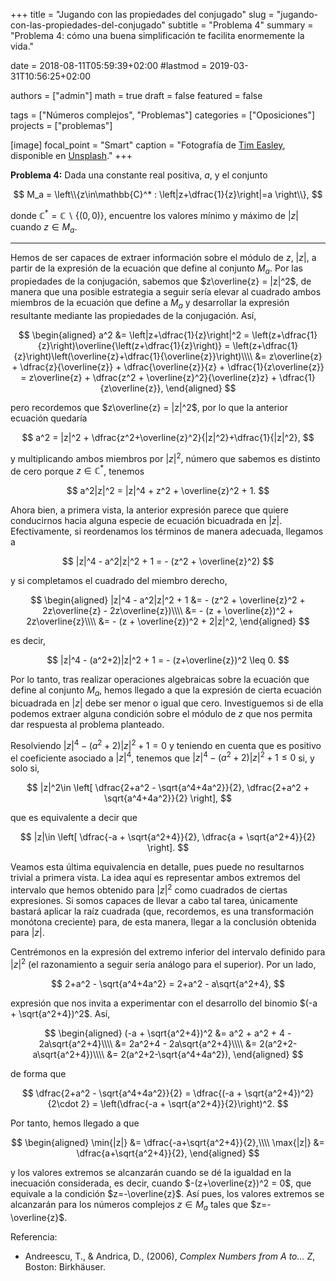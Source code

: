 +++
title = "Jugando con las propiedades del conjugado"
slug  = "jugando-con-las-propiedades-del-conjugado"
subtitle = "Problema 4"
summary  = "Problema 4: cómo una buena simplificación te facilita enormemente la vida."

date     = 2018-08-11T05:59:39+02:00
#lastmod = 2019-03-31T10:56:25+02:00

authors  = ["admin"]
math     = true
draft    = false
featured = false

tags       = ["Números complejos", "Problemas"]
categories = ["Oposiciones"]
projects   = ["problemas"]

[image]
  focal_point = "Smart"
  caption     = "Fotografía de [Tim Easley](https://unsplash.com/@timeasley), disponible en [Unsplash](https://unsplash.com/photos/lsHBUp7TXqA)."
+++

**Problema 4:** Dada una constante real positiva, $a$, y el conjunto 

$$
M_a = \left\\{z\in\mathbb{C}^* : \left|z+\dfrac{1}{z}\right|=a \right\\},
$$ 

donde $\mathbb{C}^* = \mathbb{C}\backslash\{(0,0)\}$, encuentre los valores mínimo y máximo de $|z|$ cuando $z\in M_a$. 

***

Hemos de ser capaces de extraer información sobre el módulo de $z$, $|z|$, a partir de la expresión de la ecuación que define al conjunto $M_a$. Por las propiedades de la conjugación, sabemos que $z\overline{z} = |z|^2$, de manera que una posible estrategia a seguir sería elevar al cuadrado ambos miembros de la ecuación que define a $M_a$ y desarrollar la expresión resultante mediante las propiedades de la conjugación. Así,

$$
\begin{aligned}
a^2 &= \left|z+\dfrac{1}{z}\right|^2 = \left(z+\dfrac{1}{z}\right)\overline{\left(z+\dfrac{1}{z}\right)} = \left(z+\dfrac{1}{z}\right)\left(\overline{z}+\dfrac{1}{\overline{z}}\right)\\\\ &= z\overline{z} + \dfrac{z}{\overline{z}} + \dfrac{\overline{z}}{z} + \dfrac{1}{z\overline{z}} = z\overline{z} + \dfrac{z^2 + \overline{z}^2}{\overline{z}z} + \dfrac{1}{z\overline{z}},
\end{aligned}
$$

pero recordemos que $z\overline{z} = |z|^2$, por lo que la anterior ecuación quedaría

$$
a^2 = |z|^2 + \dfrac{z^2+\overline{z}^2}{|z|^2}+\dfrac{1}{|z|^2},
$$

y multiplicando ambos miembros por $|z|^2$, número que sabemos es distinto de cero porque $z\in\mathbb{C}^*$, tenemos

$$
a^2|z|^2 = |z|^4 + z^2 + \overline{z}^2 + 1.
$$

Ahora bien, a primera vista, la anterior expresión parece que quiere conducirnos hacia alguna especie de ecuación bicuadrada en $|z|$. Efectivamente, si reordenamos los términos de manera adecuada, llegamos a

$$
|z|^4 - a^2|z|^2 + 1 = - (z^2 + \overline{z}^2)
$$

y si completamos el cuadrado del miembro derecho,

$$
\begin{aligned}
|z|^4 - a^2|z|^2 + 1 &= - (z^2 + \overline{z}^2 + 2z\overline{z} - 2z\overline{z})\\\\ &= - (z + \overline{z})^2 + 2z\overline{z}\\\\ &= - (z + \overline{z})^2 + 2|z|^2, 
\end{aligned}
$$

es decir,

$$
|z|^4 - (a^2+2)|z|^2 + 1 = - (z+\overline{z})^2 \leq 0.
$$

Por lo tanto, tras realizar operaciones algebraicas sobre la ecuación que define al conjunto $M_a$, hemos llegado a que la expresión de cierta ecuación bicuadrada en $|z|$ debe ser menor o igual que cero. Investiguemos si de ella podemos extraer alguna condición sobre el módulo de $z$ que nos permita dar respuesta al problema planteado.

Resolviendo $|z|^4 - (a^2+2)|z|^2 + 1 = 0$ y teniendo en cuenta que es positivo el coeficiente asociado a $|z|^4$, tenemos que $|z|^4 - (a^2+2)|z|^2 + 1 \leq 0$  si, y solo si,

$$
|z|^2\in \left[
\dfrac{2+a^2 - \sqrt{a^4+4a^2}}{2}, \dfrac{2+a^2 + \sqrt{a^4+4a^2}}{2}
\right],
$$

que es equivalente a decir que

$$
|z|\in \left[
\dfrac{-a + \sqrt{a^2+4}}{2}, \dfrac{a + \sqrt{a^2+4}}{2}
\right].
$$

Veamos esta última equivalencia en detalle, pues puede no resultarnos trivial a primera vista. La idea aquí es representar ambos extremos del intervalo que hemos obtenido para $|z|^2$ como cuadrados de ciertas expresiones. Si somos capaces de llevar a cabo tal tarea, únicamente bastará aplicar la raíz cuadrada (que, recordemos, es una transformación monótona creciente) para, de esta manera, llegar a la conclusión obtenida para $|z|$.

Centrémonos en la expresión del extremo inferior del intervalo definido para $|z|^2$ (el razonamiento a seguir sería análogo para el superior). Por un lado,

$$
2+a^2 - \sqrt{a^4+4a^2} = 2+a^2 - a\sqrt{a^2+4},
$$ 

expresión que nos invita a experimentar con el desarrollo del binomio $(-a + \sqrt{a^2+4})^2$. Así,

$$
\begin{aligned}
(-a + \sqrt{a^2+4})^2 &= a^2 + a^2 + 4 - 2a\sqrt{a^2+4}\\\\ &= 2a^2+4 - 2a\sqrt{a^2+4}\\\\ &= 2(a^2+2-a\sqrt{a^2+4})\\\\ &= 2(a^2+2-\sqrt{a^4+4a^2}),
\end{aligned}
$$

de forma que

$$
\dfrac{2+a^2 - \sqrt{a^4+4a^2}}{2} = \dfrac{(-a + \sqrt{a^2+4})^2}{2\cdot 2} = \left(\dfrac{-a + \sqrt{a^2+4}}{2}\right)^2.
$$

Por tanto, hemos llegado a que

$$
\begin{aligned}
\min{|z|} &= \dfrac{-a+\sqrt{a^2+4}}{2},\\\\ \max{|z|} &= \dfrac{a+\sqrt{a^2+4}}{2},
\end{aligned}
$$

y los valores extremos se alcanzarán cuando se dé la igualdad en la inecuación considerada, es decir, cuando $-(z+\overline{z})^2 = 0$, que equivale a la condición $z=-\overline{z}$. Así pues, los valores extremos se alcanzarán para los números complejos $z\in M_a$ tales que $z=-\overline{z}$.

Referencia:

- Andreescu, T., & Andrica, D., (2006), *Complex Numbers from A to... Z*, Boston: Birkhäuser.
